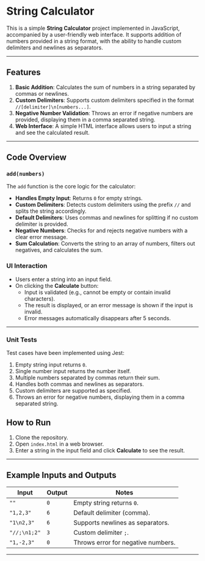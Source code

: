 # String Calculator

This is a simple **String Calculator** project implemented in JavaScript, accompanied by a user-friendly web interface. It supports addition of numbers provided in a string format, with the ability to handle custom delimiters and newlines as separators.

---

## Features

1. **Basic Addition**: Calculates the sum of numbers in a string separated by commas or newlines.
2. **Custom Delimiters**: Supports custom delimiters specified in the format `//[delimiter]\n[numbers...]`.
3. **Negative Number Validation**: Throws an error if negative numbers are provided, displaying them in a comma separated string.
4. **Web Interface**: A simple HTML interface allows users to input a string and see the calculated result.

---

## Code Overview

### `add(numbers)`

The `add` function is the core logic for the calculator:
- **Handles Empty Input**: Returns `0` for empty strings.
- **Custom Delimiters**: Detects custom delimiters using the prefix `//` and splits the string accordingly.
- **Default Delimiters**: Uses commas and newlines for splitting if no custom delimiter is provided.
- **Negative Numbers**: Checks for and rejects negative numbers with a clear error message.
- **Sum Calculation**: Converts the string to an array of numbers, filters out negatives, and calculates the sum.

### UI Interaction

- Users enter a string into an input field.
- On clicking the **Calculate** button:
  - Input is validated (e.g., cannot be empty or contain invalid characters).
  - The result is displayed, or an error message is shown if the input is invalid.
  - Error messages automatically disappears after 5 seconds.

---

### Unit Tests

Test cases have been implemented using Jest:
1. Empty string input returns `0`.
2. Single number input returns the number itself.
3. Multiple numbers separated by commas return their sum.
4. Handles both commas and newlines as separators.
5. Custom delimiters are supported as specified.
6. Throws an error for negative numbers, displaying them in a comma separated string.

## How to Run

1. Clone the repository.
2. Open `index.html` in a web browser.
3. Enter a string in the input field and click **Calculate** to see the result.

---

## Example Inputs and Outputs

| Input                | Output          | Notes                                    |
|----------------------|-----------------|------------------------------------------|
| `""`                | `0`            | Empty string returns `0`.               |
| `"1,2,3"`           | `6`            | Default delimiter (comma).              |
| `"1\n2,3"`          | `6`            | Supports newlines as separators.        |
| `"//;\n1;2"`        | `3`            | Custom delimiter `;`.                   |
| `"1,-2,3"`          | `0`            | Throws error for negative numbers.      |

---
